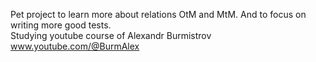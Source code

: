 Pet project to learn more about relations OtM and MtM. And to focus on writing more good tests.  
Studying youtube course of Alexandr Burmistrov www.youtube.com/@BurmAlex
